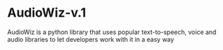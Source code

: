 # AudioWiz-v.1
AudioWiz is a python library that uses popular text-to-speech, voice and audio libraries to let developers work with it in a easy way
